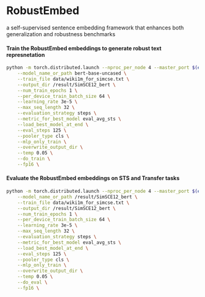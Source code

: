 # RobustEmbed
a self-supervised sentence embedding framework that enhances both generalization and robustness benchmarks


#### Train the RobustEmbed embeddings to generate robust text represnetation
```bash
python -m torch.distributed.launch --nproc_per_node 4 --master_port $(expr $RANDOM + 1000) train2.py \
    --model_name_or_path bert-base-uncased \
    --train_file data/wiki1m_for_simcse.txt \
    --output_dir /result/SimSCE12_bert \
    --num_train_epochs 1 \
    --per_device_train_batch_size 64 \
    --learning_rate 3e-5 \
    --max_seq_length 32 \
    --evaluation_strategy steps \
    --metric_for_best_model eval_avg_sts \
    --load_best_model_at_end \
    --eval_steps 125 \
    --pooler_type cls \
    --mlp_only_train \
    --overwrite_output_dir \
    --temp 0.05 \
    --do_train \
    --fp16 \
```

#### Evaluate the RobustEmbed embeddings on STS and Transfer tasks
```bash
python -m torch.distributed.launch --nproc_per_node 4 --master_port $(expr $RANDOM + 1000) train2.py \
    --model_name_or_path /result/SimSCE12_bert \
    --train_file data/wiki1m_for_simcse.txt \
    --output_dir /result/SimSCE12_bert \
    --num_train_epochs 1 \
    --per_device_train_batch_size 64 \
    --learning_rate 3e-5 \
    --max_seq_length 32 \
    --evaluation_strategy steps \
    --metric_for_best_model eval_avg_sts \
    --load_best_model_at_end \
    --eval_steps 125 \
    --pooler_type cls \
    --mlp_only_train \
    --overwrite_output_dir \
    --temp 0.05 \
    --do_eval \
    --fp16 \
```
